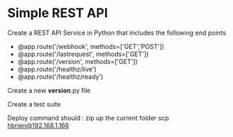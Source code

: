 # Simple REST API 
Create a REST API Service in Python that includes the following end points 

- @app.route('/webhook',  methods=['GET','POST'])
- @app.route('/lastrequest',  methods=['GET'])
- @app.route('/version',  methods=['GET'])
- @app.route('/healthz/live')
- @app.route('/healthz/ready')


Create a new __version__.py file 

Create a test suite

Deploy command should : 
zip up the current folder 
scp hbrien@192.168.1.166


